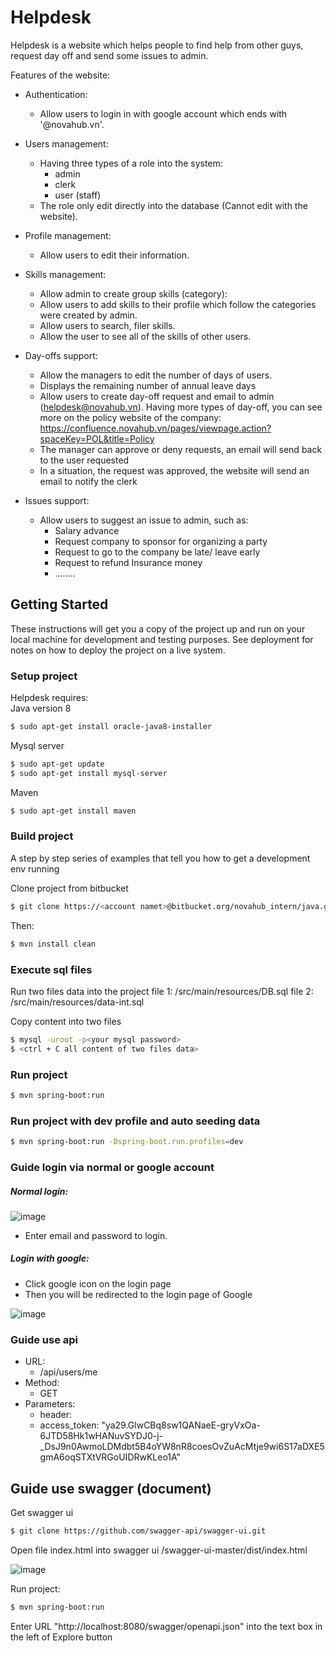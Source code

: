 # Helpdesk

Helpdesk is a website which helps people to find help from other guys, request day off and send some issues to admin.

Features of the website:

* Authentication:
    * Allow users to login in with google account which ends with '@novahub.vn'.

* Users management:
    * Having three types of a role into the system:
        * admin
        * clerk
        * user (staff)
    * The role only edit directly into the database (Cannot edit with the website).

* Profile management:
    * Allow users to edit their information.

* Skills management:
    * Allow admin to create group skills (category):
    * Allow users to add skills to their profile which follow the categories were created by admin.
    * Allow users to search, filer skills.
    * Allow the user to see all of the skills of other users.
* Day-offs support:
    * Allow the managers to edit the number of days of users.
    * Displays the remaining number of annual leave days
    * Allow users to create day-off request and email to admin (helpdesk@novahub.vn). Having more types of day-off, you can see more on the policy website of the company:
    https://confluence.novahub.vn/pages/viewpage.action?spaceKey=POL&title=Policy
    * The manager can approve or deny requests,  an email will send back to the user requested
    * In a situation, the request was approved, the website will send an email to notify the clerk

*  Issues support:
    * Allow users to suggest an issue to admin, such as:
        * Salary advance  
        * Request company to sponsor for organizing a party
        * Request to go to the company be late/ leave early
        * Request to refund Insurance money
        * ........

## Getting Started

These instructions will get you a copy of the project up and run on your local machine for development and testing purposes. See deployment for notes on how to deploy the project on a live system.

### Setup project
Helpdesk requires:  
Java version 8
```sh
$ sudo apt-get install oracle-java8-installer
```

Mysql server
```sh
$ sudo apt-get update
$ sudo apt-get install mysql-server
```

Maven
```sh
$ sudo apt-get install maven
```

### Build project

A step by step series of examples that tell you how to get a development env running

Clone project from bitbucket
```sh
$ git clone https://<account namet>@bitbucket.org/novahub_intern/java.git
```

Then:
```sh
$ mvn install clean
```

### Execute sql files

Run two files data into the project
file 1: /src/main/resources/DB.sql
file 2: /src/main/resources/data-int.sql


Copy content into two files

```sh
$ mysql -uroot -p<your mysql password>
$ <ctrl + C all content of two files data>
```

### Run project

```sh
$ mvn spring-boot:run
```
### Run project with dev profile and auto seeding data
```sh 
$ mvn spring-boot:run -Dspring-boot.run.profiles=dev
```
### Guide login via normal or google account
##### Normal login:
![image](https://i.imgur.com/l1cybAil.png)

* Enter email and password to login.

##### Login with google:
* Click google icon on the login page
* Then you will be redirected to the login page of Google

![image](https://i.imgur.com/gIGd4hGl.png)

### Guide use api
* URL: 
    * /api/users/me
* Method: 
    * GET
* Parameters:
    * header: 
    * access_token: "ya29.GlwCBq8sw1QANaeE-gryVxOa-6JTD58Hk1wHANuvSYDJ0-j-_DsJ9n0AwmoLDMdbt5B4oYW8nR8coesOvZuAcMtje9wi6S17aDXE5gmA6oqSTXtVRGoUIDRwKLeo1A"

## Guide use swagger (document)

Get swagger ui
```sh
$ git clone https://github.com/swagger-api/swagger-ui.git
```

Open file index.html into swagger ui
/swagger-ui-master/dist/index.html

![image](https://i.imgur.com/zOlWcPol.png)

Run project:
```sh
$ mvn spring-boot:run
```
Enter URL "http://localhost:8080/swagger/openapi.json" into the text box in the left of Explore button


 